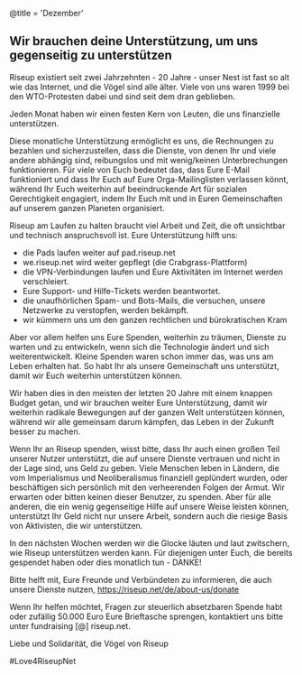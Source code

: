 @title = 'Dezember'

Wir brauchen deine Unterstützung, um uns gegenseitig zu unterstützen
--------------------------------------------------------------------

Riseup existiert seit zwei Jahrzehnten - 20 Jahre - unser Nest ist fast so alt wie das Internet, und die Vögel sind alle älter. Viele von uns waren 1999 bei den WTO-Protesten dabei und sind seit dem dran geblieben.

Jeden Monat haben wir einen festen Kern von Leuten, die uns finanzielle unterstützen.

Diese monatliche Unterstützung ermöglicht es uns, die Rechnungen zu bezahlen und sicherzustellen, dass die Dienste, von denen Ihr und viele andere abhängig sind, reibungslos und mit wenig/keinen Unterbrechungen funktionieren. Für viele von Euch bedeutet das, dass Eure E-Mail funktioniert und dass Ihr Euch auf Eure Orga-Mailinglisten verlassen könnt, während Ihr Euch weiterhin auf beeindruckende Art für sozialen Gerechtigkeit engagiert, indem Ihr Euch mit und in Euren Gemeinschaften auf unserem ganzen Planeten organisiert.

Riseup am Laufen zu halten braucht viel Arbeit und Zeit, die oft unsichtbar und technisch anspruchsvoll ist. Eure Unterstützung hilft uns:

* die Pads laufen weiter auf pad.riseup.net 
* we.riseup.net wird weiter gepflegt (die Crabgrass-Plattform) 
* die VPN-Verbindungen laufen und Eure Aktivitäten im Internet werden verschleiert.
* Eure Support- und Hilfe-Tickets werden beantwortet.
* die unaufhörlichen Spam- und Bots-Mails, die versuchen, unsere Netzwerke zu verstopfen, werden bekämpft. 
* wir kümmern uns um den ganzen rechtlichen und bürokratischen Kram

Aber vor allem helfen uns Eure Spenden, weiterhin zu träumen, Dienste zu warten und zu entwickeln, wenn sich die Technologie ändert und sich weiterentwickelt. Kleine Spenden waren schon immer das, was uns am Leben erhalten hat. So habt Ihr als unsere Gemeinschaft uns unterstützt, damit wir Euch weiterhin unterstützen können.

Wir haben dies in den meisten der letzten 20 Jahre mit einem knappen Budget getan, und wir brauchen weiter Eure Unterstützung, damit wir weiterhin radikale Bewegungen auf der ganzen Welt unterstützen können, während wir alle gemeinsam darum kämpfen, das Leben in der Zukunft besser zu machen.

Wenn Ihr an Riseup spenden, wisst bitte, dass Ihr auch einen großen Teil unserer Nutzer unterstützt, die auf unsere Dienste vertrauen und nicht in der Lage sind, uns Geld zu geben. Viele Menschen leben in Ländern, die vom Imperialismus und Neoliberalismus finanziell geplündert wurden, oder beschäftigen sich persönlich mit den verheerenden Folgen der Armut. Wir erwarten oder bitten keinen dieser Benutzer, zu spenden. Aber für alle anderen, die ein wenig gegenseitige Hilfe auf unsere Weise leisten können, unterstützt Ihr Geld nicht nur unsere Arbeit, sondern auch die riesige Basis von Aktivisten, die wir unterstützen.

In den nächsten Wochen werden wir die Glocke läuten und laut zwitschern, wie Riseup unterstützen werden kann. Für diejenigen unter Euch, die bereits gespendet haben oder dies monatlich tun - DANKE! 

Bitte helft mit, Eure Freunde und Verbündeten zu informieren, die auch unsere Dienste nutzen, https://riseup.net/de/about-us/donate

Wenn Ihr helfen möchtet, Fragen zur steuerlich absetzbaren Spende habt oder zufällig 50.000 Euro Eure Brieftasche sprengen, kontaktiert uns bitte unter fundraising [@] riseup.net.

Liebe und Solidarität,
die Vögel von Riseup

\#Love4RiseupNet
